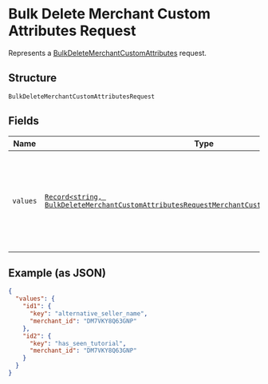 
# Bulk Delete Merchant Custom Attributes Request

Represents a [BulkDeleteMerchantCustomAttributes](../api/merchant-custom-attributes.md#bulk-delete-merchant-custom-attributes) request.

## Structure

`BulkDeleteMerchantCustomAttributesRequest`

## Fields

| Name | Type | Tags | Description |
|  --- | --- | --- | --- |
| `values` | [`Record<string, BulkDeleteMerchantCustomAttributesRequestMerchantCustomAttributeDeleteRequest>`](../models/bulk-delete-merchant-custom-attributes-request-merchant-custom-attribute-delete-request.md) | Required | The data used to update the `CustomAttribute` objects.<br/>The keys must be unique and are used to map to the corresponding response. |

## Example (as JSON)

```json
{
  "values": {
    "id1": {
      "key": "alternative_seller_name",
      "merchant_id": "DM7VKY8Q63GNP"
    },
    "id2": {
      "key": "has_seen_tutorial",
      "merchant_id": "DM7VKY8Q63GNP"
    }
  }
}
```

